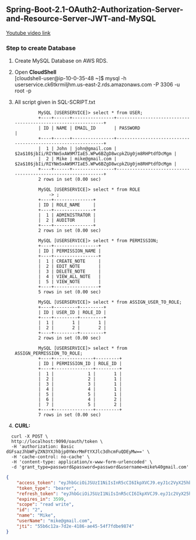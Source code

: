 ## Spring-Boot-2.1-OAuth2-Authorization-Server-and-Resource-Server-JWT-and-MySQL

[Youtube video link](https://youtu.be/l9chhjL7Kuk)

### Step to create Database
1. Create MySQL Database on AWS RDS.
2. Open **CloudShell**<br>
    [cloudshell-user@ip-10-0-35-48 ~]$ mysql -h userservice.ck6tkrmiljhm.us-east-2.rds.amazonaws.com -P 3306 -u root -p 
3. All script given in SQL-SCRIPT.txt
                
                MySQL [USERSERVICE]> select * from USER;
                +----+------+----------------+--------------------------------------------------------------+
                | ID | NAME | EMAIL_ID       | PASSWORD                                                     |
                +----+------+----------------+--------------------------------------------------------------+
                |  1 | John | john@gmail.com | $2a$10$jbIi/RIYNm5xAW9M7IaE5.WPw6BZgD8wcpkZUg0jm8RHPtdfDcMgm |
                |  2 | Mike | mike@gmail.com | $2a$10$jbIi/RIYNm5xAW9M7IaE5.WPw6BZgD8wcpkZUg0jm8RHPtdfDcMgm |
                +----+------+----------------+--------------------------------------------------------------+
                2 rows in set (0.00 sec)

                MySQL [USERSERVICE]> select * from ROLE
                    -> ;
                +----+---------------+
                | ID | ROLE_NAME     |
                +----+---------------+
                |  1 | ADMINISTRATOR |
                |  2 | AUDITOR       |
                +----+---------------+
                2 rows in set (0.00 sec)

                MySQL [USERSERVICE]> select * from PERMISSION;
                +----+-----------------+
                | ID | PERMISSION_NAME |
                +----+-----------------+
                |  1 | CREATE_NOTE     |
                |  2 | EDIT_NOTE       |
                |  3 | DELETE_NOTE     |
                |  4 | VIEW_ALL_NOTE   |
                |  5 | VIEW_NOTE       |
                +----+-----------------+
                5 rows in set (0.00 sec)

                MySQL [USERSERVICE]> select * from ASSIGN_USER_TO_ROLE;
                +----+---------+---------+
                | ID | USER_ID | ROLE_ID |
                +----+---------+---------+
                |  1 |       1 |       1 |
                |  2 |       2 |       2 |
                +----+---------+---------+
                2 rows in set (0.00 sec)

                MySQL [USERSERVICE]> select * from ASSIGN_PERMISSION_TO_ROLE;
                +----+---------------+---------+
                | ID | PERMISSION_ID | ROLE_ID |
                +----+---------------+---------+
                |  1 |             1 |       1 |
                |  2 |             2 |       1 |
                |  3 |             3 |       1 |
                |  4 |             4 |       1 |
                |  5 |             5 |       1 |
                |  6 |             4 |       2 |
                |  7 |             5 |       2 |
                +----+---------------+---------+
                7 rows in set (0.00 sec)
4. **CURL:**
```curl
  curl -X POST \
  http://localhost:9090/oauth/token \
  -H 'authorization: Basic dGFsazJhbWFyZXN3YXJhbjp0YWxrMmFtYXJlc3dhcmFuQDEyMw==' \
  -H 'cache-control: no-cache' \
  -H 'content-type: application/x-www-form-urlencoded' \
  -d 'grant_type=password&password=password&username=mike%40gmail.com'
  ```

```json
{
    "access_token": "eyJhbGciOiJSUzI1NiIsInR5cCI6IkpXVCJ9.eyJ1c2VyX25hbWUiOiJtaWtlQGdtYWlsLmNvbSIsInNjb3BlIjpbInJlYWQiLCJ3cml0ZSJdLCJuYW1lIjoiTWlrZSIsImlkIjoiMiIsImV4cCI6MTYyNDYyOTI2MCwidXNlck5hbWUiOiJtaWtlQGdtYWlsLmNvbSIsImF1dGhvcml0aWVzIjpbIlJPTEVfVklFV19OT1RFIiwiUk9MRV9WSUVXX0FMTF9OT1RFIl0sImp0aSI6IjU1YjZjMTJhLTdkMmUtNDE4Ni1hZTQ1LTU0ZjdmZGJlOTg3NCIsImNsaWVudF9pZCI6InRhbGsyYW1hcmVzd2FyYW4ifQ.CXDZ6oq97AfA9e3j_XKn4EWm4GIpkqP7Eq5TxVUNw_4-pED0T5aljLyh7ILWtKoxEnVUYT6RYmxLzewELsujSZhDQW4oCn9qYqpkRS_Eo8kK_jLQWLI8pDWLq3IqdPqnIaGxrsuu2uriSBjGGQjBy2O6g100T-gSWaqYOcm16TaEFKcohCBQpk_FCXXrF-QFbJiShmR0U7z7bXM7ZDzoT81FBHkmX438ohti1Vu-mY9syB2LG-FRo9ckwADGSUmdDAREYvaLwF7RMT455xFWEy1JKrwFfREXOlyFoCO-g5muS_G1gBpHpWIYLvRjIbZRBmLPAeI6NbblBPEuTfwKeA",
    "token_type": "bearer",
    "refresh_token": "eyJhbGciOiJSUzI1NiIsInR5cCI6IkpXVCJ9.eyJ1c2VyX25hbWUiOiJtaWtlQGdtYWlsLmNvbSIsInNjb3BlIjpbInJlYWQiLCJ3cml0ZSJdLCJhdGkiOiI1NWI2YzEyYS03ZDJlLTQxODYtYWU0NS01NGY3ZmRiZTk4NzQiLCJuYW1lIjoiTWlrZSIsImlkIjoiMiIsImV4cCI6MTYyNDY0MzY2MCwidXNlck5hbWUiOiJtaWtlQGdtYWlsLmNvbSIsImF1dGhvcml0aWVzIjpbIlJPTEVfVklFV19OT1RFIiwiUk9MRV9WSUVXX0FMTF9OT1RFIl0sImp0aSI6IjNhODdmYTdjLTcwY2ItNDRlZi05NDExLTQ5ZmE2NGY2YjNiZCIsImNsaWVudF9pZCI6InRhbGsyYW1hcmVzd2FyYW4ifQ.Q7x9ka2hoi4TLvpzENykBO5UIk5DOWAHzeFkjwE-lyREKsac8lkIVsoGKthxpu_30OZJ7V66C93GccPLLL8OgvqBSfQEjMd3sp_URlB5WAmKztAHzd0_Znbvby7HEri1Eb3WIVNNnPaFNkVuarGdF5adr9zgY1HydG6mJXMmt68HEPpg2HYv19wPSeKM30bRuC5GTtMN2pV_AqPrLUOu1ZlPssxOs2opiipbKbT-V3VwUsEMTCs4NPPp4NInQhEhmh6hxkVRni0RwCjiNnxNcSXL8Y9yCvkTwwOApyuIrtNTNhKaxFcCHL68lHAD7quMvEfNtJrdwWFRprT25gH8yg",
    "expires_in": 3599,
    "scope": "read write",
    "id": "2",
    "name": "Mike",
    "userName": "mike@gmail.com",
    "jti": "55b6c12a-7d2e-4186-ae45-54f7fdbe9874"
}
```
